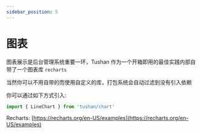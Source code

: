 ```yaml
---
sidebar_position: 5
---
```


# 图表

图表展示是后台管理系统重要一环，Tushan 作为一个开箱即用的最佳实践内部自带了一个图表库 `recharts`

当然你可以不用自带的而使用自定义的库，打包系统会自动过滤到没有引入依赖

你可以通过如下方式引入:

```ts
import { LineChart } from 'tushan/chart'
```


Recharts: [https://recharts.org/en-US/examples](https://recharts.org/en-US/examples)
